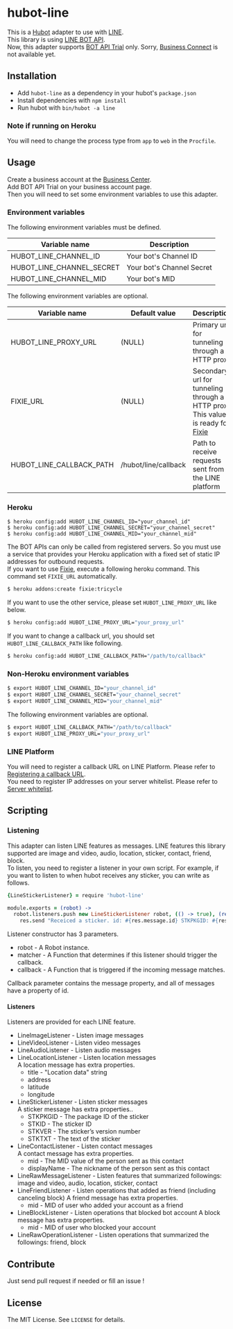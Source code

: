 hubot-line
==============

This is a [Hubot](https://hubot.github.com/) adapter to use with [LINE](http://line.me/).  
This library is using [LINE BOT API](https://developers.line.me/bot-api/overview).  
Now, this adapter supports [BOT API Trial](https://developers.line.me/type-of-accounts/bot-api-trial) only. Sorry, [Business Connect](https://developers.line.me/type-of-accounts/business-connect) is not available yet.

## Installation

* Add `hubot-line` as a dependency in your hubot's `package.json`
* Install dependencies with `npm install`
* Run hubot with `bin/hubot -a line`

### Note if running on Heroku

You will need to change the process type from `app` to `web` in the `Procfile`.

## Usage

Create a business account at the [Business Center](https://business.line.me/).  
Add BOT API Trial on your business account page.  
Then you will need to set some environment variables to use this adapter.

### Environment variables

The following environment variables must be defined.

| Variable name | Description |
|---|---|
| HUBOT_LINE_CHANNEL_ID | Your bot's Channel ID |
| HUBOT_LINE_CHANNEL_SECRET | Your bot's Channel Secret |
| HUBOT_LINE_CHANNEL_MID | Your bot's MID |

The following environment variables are optional.

| Variable name | Default value | Description |
|---|---|---|
| HUBOT_LINE_PROXY_URL | (NULL) | Primary url for tunneling through a HTTP proxy |
| FIXIE_URL | (NULL) | Secondary url for tunneling through a HTTP proxy<br> This value is ready for [Fixie](https://elements.heroku.com/addons/fixie) |
| HUBOT_LINE_CALLBACK_PATH | /hubot/line/callback | Path to receive requests sent from the LINE platform |

### Heroku

    $ heroku config:add HUBOT_LINE_CHANNEL_ID="your_channel_id"
    $ heroku config:add HUBOT_LINE_CHANNEL_SECRET="your_channel_secret"
    $ heroku config:add HUBOT_LINE_CHANNEL_MID="your_channel_mid"

The BOT APIs can only be called from registered servers. So you must use a service that provides your Heroku application with a fixed set of static IP addresses for outbound requests.  
If you want to use [Fixie](https://elements.heroku.com/addons/fixie), execute a following heroku command. This command set `FIXIE_URL` automatically.

```sh
$ heroku addons:create fixie:tricycle
```

If you want to use the other service, please set `HUBOT_LINE_PROXY_URL` like below.

```sh
$ heroku config:add HUBOT_LINE_PROXY_URL="your_proxy_url"
```

If you want to change a callback url, you should set `HUBOT_LINE_CALLBACK_PATH` like following.

```sh
$ heroku config:add HUBOT_LINE_CALLBACK_PATH="/path/to/callback"
```

### Non-Heroku environment variables

```sh
$ export HUBOT_LINE_CHANNEL_ID="your_channel_id"
$ export HUBOT_LINE_CHANNEL_SECRET="your_channel_secret"
$ export HUBOT_LINE_CHANNEL_MID="your_channel_mid"
```

The following environment variables are optional.

```sh
$ export HUBOT_LINE_CALLBACK_PATH="/path/to/callback"
$ export HUBOT_LINE_PROXY_URL="your_proxy_url"
```

### LINE Platform

You will need to register a callback URL on LINE Platform. Please refer to [Registering a callback URL](https://developers.line.me/bot-api/getting-started-with-bot-api-trial#register_callback_url).  
You need to register IP addresses on your server whitelist. Please refer to [Server whitelist](https://developers.line.me/bot-api/getting-started-with-bot-api-trial#whitelists).

## Scripting

### Listening

This adapter can listen LINE features as messages. LINE features this library supported are image and video, audio, location, sticker, contact, friend, block.  
To listen, you need to register a listener in your own script. For example, if you want to listen to when hubot receives any sticker, you can write as follows.

```coffeescript
{LineStickerListener} = require 'hubot-line'

module.exports = (robot) ->
  robot.listeners.push new LineStickerListener robot, (() -> true), (res) ->
    res.send "Receiced a sticker. id: #{res.message.id} STKPKGID: #{res.message.STKPKGID}"
```

Listener constructor has 3 parameters.

* robot - A Robot instance.
* matcher - A Function that determines if this listener should trigger the callback.
* callback - A Function that is triggered if the incoming message matches.

Callback parameter contains the message property, and all of messages have a property of id.

#### Listeners

Listeners are provided for each LINE feature.

* LineImageListener - Listen image messages
* LineVideoListener - Listen video messages
* LineAudioListener - Listen audio messages
* LineLocationListener - Listen location messages  
A location message has extra properties.  
    * title - "Location data" string
    * address
    * latitude
    * longitude
* LineStickerListener - Listen sticker messages  
A sticker message has extra properties..  
    * STKPKGID - The package ID of the sticker
    * STKID - The sticker ID
    * STKVER - The sticker’s version number
    * STKTXT - The text of the sticker
* LineContactListener - Listen contact messages  
A contact message has extra properties.  
    * mid - The MID value of the person sent as this contact
    * displayName - The nickname of the person sent as this contact
* LineRawMessageListener - Listen features that summarized followings: image and video, audio, location, sticker, contact
* LineFriendListener - Listen operations that added as friend (including canceling block)
A friend message has extra properties.  
    * mid - MID of user who added your account as a friend
* LineBlockListener - Listen operations that blocked bot account
A block message has extra properties.  
    * mid - MID of user who blocked your account
* LineRawOperationListener - Listen operations that summarized the followings: friend, block

## Contribute

Just send pull request if needed or fill an issue !

## License

The MIT License. See `LICENSE` for details.
